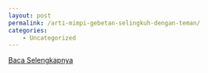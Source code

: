 ```yaml
---
layout: post
permalink: /arti-mimpi-gebetan-selingkuh-dengan-teman/
categories:
    - Uncategorized
---
```


[Baca Selengkapnya](/07)